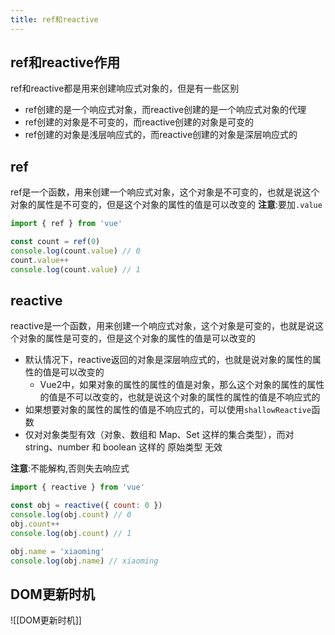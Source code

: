 ```yaml
---
title: ref和reactive
---
```


## ref和reactive作用

ref和reactive都是用来创建响应式对象的，但是有一些区别

- ref创建的是一个响应式对象，而reactive创建的是一个响应式对象的代理
- ref创建的对象是不可变的，而reactive创建的对象是可变的
- ref创建的对象是浅层响应式的，而reactive创建的对象是深层响应式的

## ref

ref是一个函数，用来创建一个响应式对象，这个对象是不可变的，也就是说这个对象的属性是不可变的，但是这个对象的属性的值是可以改变的
**注意**:要加`.value`

```js
import { ref } from 'vue'

const count = ref(0)
console.log(count.value) // 0
count.value++
console.log(count.value) // 1
```

## reactive

reactive是一个函数，用来创建一个响应式对象，这个对象是可变的，也就是说这个对象的属性是可变的，但是这个对象的属性的值是可以改变的

- 默认情况下，reactive返回的对象是深层响应式的，也就是说对象的属性的属性的值是可以改变的
  - Vue2中，如果对象的属性的属性的值是对象，那么这个对象的属性的属性的值是不可以改变的，也就是说这个对象的属性的属性的值是不响应式的
- 如果想要对象的属性的属性的值是不响应式的，可以使用`shallowReactive`函数
- 仅对对象类型有效（对象、数组和 Map、Set 这样的集合类型），而对 string、number 和 boolean 这样的 原始类型 无效

**注意**:不能解构,否则失去响应式

```js
import { reactive } from 'vue'

const obj = reactive({ count: 0 })
console.log(obj.count) // 0
obj.count++
console.log(obj.count) // 1

obj.name = 'xiaoming'
console.log(obj.name) // xiaoming
```

## DOM更新时机

![[DOM更新时机]]
